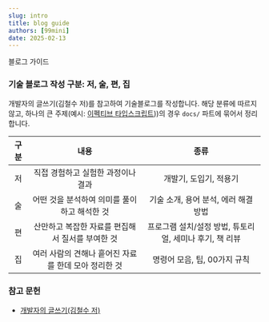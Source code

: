 ```yaml
---
slug: intro
title: blog guide
authors: [99mini]
date: 2025-02-13
---
```


블로그 가이드

<!-- truncate -->

### 기술 블로그 작성 구분: 저, 술, 편, 집

개발자의 글쓰기(김철수 저)를 참고하여 기술블로그를 작성합니다. 해당 분류에 따르지 않고, 하나의 큰 주제(예시: [이펙티브 타입스크립트](/docs/이펙티브타입스크립트)))의 경우 `docs/` 파트에 묶어서 정리합니다.

| 구분 |                         내용                         |                          종류                           |
| :--: | :--------------------------------------------------: | :-----------------------------------------------------: |
|  저  |          직접 경험하고 실험한 과정이나 결과          |                 개발기, 도입기, 적용기                  |
|  술  |     어떤 것을 분석하여 의미를 풀이하고 해석한 것     |          기술 소개, 용어 분석, 에러 해결 방법           |
|  편  |   산만하고 복잡한 자료를 편집해서 질서를 부여한 것   | 프로그램 설치/설정 방법, 튜토리얼, 세미나 후기, 책 리뷰 |
|  집  | 여러 사람의 견해나 흩어진 자료를 한데 모아 정리한 것 |              명령어 모음, 팁, 00가지 규칙               |

### 참고 문헌

- [개발자의 글쓰기(김철수 저)](https://www.yes24.com/product/goods/79378905)

